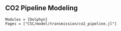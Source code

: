 ## CO2 Pipeline Modeling
```@autodocs
Modules = [Dolphyn]
Pages = ["CSC/model/transmission/co2_pipeline.jl"]
```